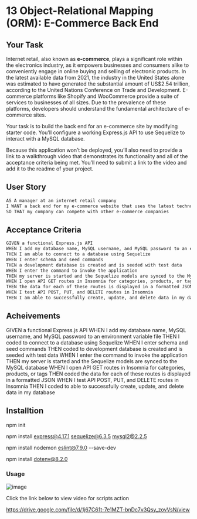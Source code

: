 # 13 Object-Relational Mapping (ORM): E-Commerce Back End

## Your Task

Internet retail, also known as **e-commerce**, plays a significant role within the electronics industry, as it empowers businesses and consumers alike to conveniently engage in online buying and selling of electronic products. In the latest available data from 2021, the industry in the United States alone was estimated to have generated the substantial amount of US$2.54 trillion, according to the United Nations Conference on Trade and Development. E-commerce platforms like Shopify and WooCommerce provide a suite of services to businesses of all sizes. Due to the prevalence of these platforms, developers should understand the fundamental architecture of e-commerce sites.

Your task is to build the back end for an e-commerce site by modifying starter code. You’ll configure a working Express.js API to use Sequelize to interact with a MySQL database.

Because this application won’t be deployed, you’ll also need to provide a link to a walkthrough video that demonstrates its functionality and all of the acceptance criteria being met. You’ll need to submit a link to the video and add it to the readme of your project.

## User Story

```md
AS A manager at an internet retail company
I WANT a back end for my e-commerce website that uses the latest technologies
SO THAT my company can compete with other e-commerce companies
```

## Acceptance Criteria

```md
GIVEN a functional Express.js API
WHEN I add my database name, MySQL username, and MySQL password to an environment variable file
THEN I am able to connect to a database using Sequelize
WHEN I enter schema and seed commands
THEN a development database is created and is seeded with test data
WHEN I enter the command to invoke the application
THEN my server is started and the Sequelize models are synced to the MySQL database
WHEN I open API GET routes in Insomnia for categories, products, or tags
THEN the data for each of these routes is displayed in a formatted JSON
WHEN I test API POST, PUT, and DELETE routes in Insomnia
THEN I am able to successfully create, update, and delete data in my database
```

## Acheivements

GIVEN a functional Express.js API
WHEN I add my database name, MySQL username, and MySQL password to an environment variable file
THEN I coded to connect to a database using Sequelize
WHEN I enter schema and seed commands
THEN coded to development database is created and is seeded with test data
WHEN I enter the command to invoke the application
THEN my server is started and the Sequelize models are synced to the MySQL database
WHEN I open API GET routes in Insomnia for categories, products, or tags
THEN coded the data for each of these routes is displayed in a formatted JSON
WHEN I test API POST, PUT, and DELETE routes in Insomnia
THEN I coded to able to successfully create, update, and delete data in my database

## Installtion

npm init


npm install express@4.17.1 sequelize@6.3.5 mysql2@2.2.5



npm install nodemon eslint@7.9.0 --save-dev


npm install dotenv@8.2.0




### Usage

![image](https://github.com/SanjeethTharmarajah/nodeecommerce/assets/130941252/eb134f9e-6fb7-4d24-8541-f6854dd1a0c5)


Click the link below to view video for scripts action

https://drive.google.com/file/d/1j67C61t-7e1MZT-bnDc7v3Qsy_zovVsN/view

